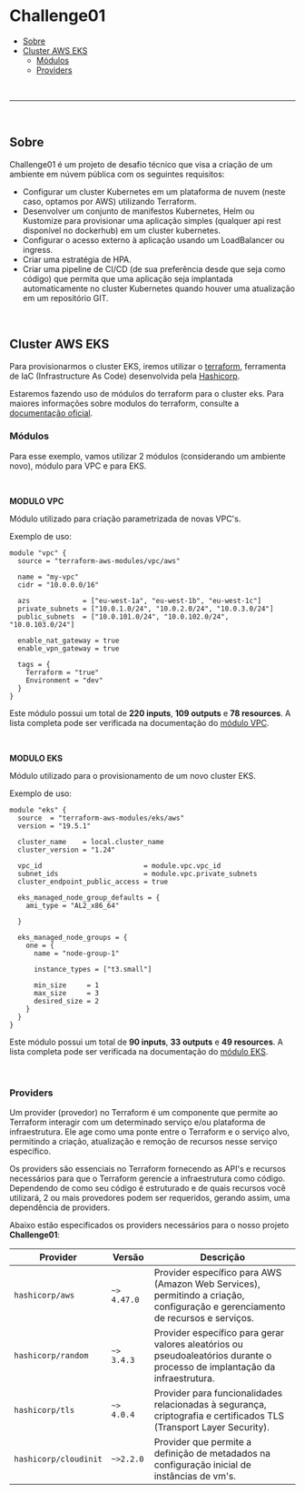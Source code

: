 # Challenge01


<!--ts-->
 - [Sobre](#sobre)
 - [Cluster AWS EKS](#cluster)
    - [Módulos](#modulos)
    - [Providers](#providers)


<!--te-->
<br/>

---

<br/>

## <a name="sobre">Sobre</a>
Challenge01 é um projeto de desafio técnico que visa a criação de um ambiente em núvem pública com os seguintes requisitos:

 * Configurar um cluster Kubernetes em um plataforma de nuvem (neste caso, optamos por AWS) utilizando Terraform.
 * Desenvolver um conjunto de manifestos Kubernetes, Helm ou Kustomize para provisionar uma aplicação simples (qualquer api rest disponível no dockerhub) em um cluster kubernetes.
 * Configurar o acesso externo à aplicação usando um LoadBalancer ou ingress.
 * Criar uma estratégia de HPA.
 * Criar uma pipeline de CI/CD (de sua preferência desde que seja como código) que permita que uma aplicação seja implantada automaticamente no cluster Kubernetes quando houver uma atualização em um repositório GIT.

<br/>

## <a name="cluster">Cluster AWS EKS</a>

<p>Para provisionarmos o cluster EKS, iremos utilizar o <a href="https://www.terraform.io">terraform</a>, ferramenta de IaC (Infrastructure As Code) desenvolvida pela <a href="https://www.hashicorp.com">Hashicorp</a>.</p>
<p>Estaremos fazendo uso de módulos do terraform para o cluster eks. Para maiores informações sobre modulos do terraform, consulte a <a href="https://developer.hashicorp.com/terraform/language/modules">documentação oficial</a>.

<br/>

### **<a name="modulos">Módulos</a>**

<p>Para esse exemplo, vamos utilizar 2 módulos (considerando um ambiente novo), módulo para VPC e para EKS.</p>

<br/>

**MODULO VPC**

Módulo utilizado para criação parametrizada de novas VPC's.

Exemplo de uso:

```
module "vpc" {
  source = "terraform-aws-modules/vpc/aws"

  name = "my-vpc"
  cidr = "10.0.0.0/16"

  azs             = ["eu-west-1a", "eu-west-1b", "eu-west-1c"]
  private_subnets = ["10.0.1.0/24", "10.0.2.0/24", "10.0.3.0/24"]
  public_subnets  = ["10.0.101.0/24", "10.0.102.0/24", "10.0.103.0/24"]

  enable_nat_gateway = true
  enable_vpn_gateway = true

  tags = {
    Terraform = "true"
    Environment = "dev"
  }
}

```

<p> Este módulo possui um total de <b>220 inputs</b>, <b>109 outputs</b> e <b>78 resources</b>. A lista completa pode ser verificada na documentação do <a href="https://registry.terraform.io/modules/terraform-aws-modules/vpc/aws/latest">módulo VPC</a>.</p>

<br/>

**MODULO EKS**

Módulo utilizado para o provisionamento de um novo cluster EKS.

Exemplo de uso:

```
module "eks" {
  source  = "terraform-aws-modules/eks/aws"
  version = "19.5.1"

  cluster_name    = local.cluster_name
  cluster_version = "1.24"

  vpc_id                         = module.vpc.vpc_id
  subnet_ids                     = module.vpc.private_subnets
  cluster_endpoint_public_access = true

  eks_managed_node_group_defaults = {
    ami_type = "AL2_x86_64"

  }

  eks_managed_node_groups = {
    one = {
      name = "node-group-1"

      instance_types = ["t3.small"]

      min_size     = 1
      max_size     = 3
      desired_size = 2
    }
  }
}
```
<p> Este módulo possui um total de <b>90 inputs</b>, <b>33 outputs</b> e <b>49 resources</b>. A lista completa pode ser verificada na documentação do <a href="https://registry.terraform.io/modules/terraform-aws-modules/eks/aws/latest">módulo EKS</a>.</p>

<br/>

### **<a name="providers">Providers</a>**

<p>Um provider (provedor) no Terraform é um componente que permite ao Terraform interagir com um determinado serviço e/ou plataforma de infraestrutura. Ele age como uma ponte entre o Terraform e o serviço alvo, permitindo a criação, atualização e remoção de recursos nesse serviço específico. </p>
<p> Os providers são essenciais no Terraform fornecendo as API's e recursos necessários para que o Terraform gerencie a infraestrutura como código. Dependendo de como seu código é estruturado e de quais recursos você utilizará, 2 ou mais provedores podem ser requeridos, gerando assim, uma dependência de providers. </p>
<p>Abaixo estão especificados os providers necessários para o nosso projeto <b>Challenge01</b>:</p>

| Provider | Versão | Descrição |
|---|---|---|
| `hashicorp/aws` | `~> 4.47.0` | Provider específico para AWS (Amazon Web Services), permitindo a criação, configuração e gerenciamento de recursos e serviços. |
| `hashicorp/random` | `~> 3.4.3` | Provider específico para gerar valores aleatórios ou pseudoaleatórios durante o processo de implantação da infraestrutura. |
| `hashicorp/tls` | `~> 4.0.4` | Provider para funcionalidades relacionadas à segurança, criptografia e certificados TLS (Transport Layer Security). |
| `hashicorp/cloudinit` | `~>2.2.0` | Provider que permite a definição de metadados na configuração inicial de instâncias de vm's. |